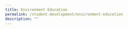 ```yaml
---
title: Environment Education
permalink: /student-development/environment-education
description: ""
---
```

